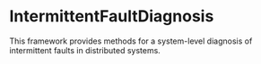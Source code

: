 # IntermittentFaultDiagnosis
This framework provides methods for a system-level diagnosis of intermittent faults in distributed systems.
